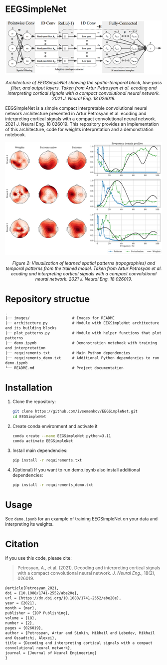# EEGSimpleNet

<div align="center">
  <img src="images/architecture_schema.png" alt="EEGSimpleNet Architecture">
  <p><em>Architecture of EEGSimpleNet showing the spatio-temporal block, low-pass filter, and output layers. Taken from Artur Petrosyan et al. ecoding and interpreting cortical signals with a compact convolutional neural network. 2021 J. Neural Eng. 18 026019.</em></p>
</div>

EEGSimpleNet is a simple compact interpretable convolutional neural network architecture presented in Artur Petrosyan et al. ecoding and interpreting cortical signals with a compact convolutional neural network. 2021 J. Neural Eng. 18 026019. This repository provides an implementation of this architecture, code for weights interpretation and a demonstration notebook.

<div align="center">
  <img src="images/patterns.png" alt="Spatial and Temporal Patterns">
  <p><em>Figure 2: Visualization of learned spatial patterns (topographies) and temporal patterns from the trained model. Taken from Artur Petrosyan et al. ecoding and interpreting cortical signals with a compact convolutional neural network. 2021 J. Neural Eng. 18 026019.</em></p>
</div>

# Repository structue

```
.
├── images/                   # Images for README
├── architecture.py           # Module with EEGSimpleNet architecture and its building blocks
├── plot_patterns.py          # Module with helper functions that plot patterns
├── demo.ipynb                # Demonstration notebook with training and interpretation
├── requirements.txt          # Main Python dependencies
├── requirements_demo.txt     # Additional Python dependencies to run demo.ipynb
└── README.md                 # Project documentation
```

# Installation

1. Clone the repository:
    ```bash
    git clone https://github.com/ivsemenkov/EEGSimpleNet.git
    cd EEGSimpleNet
    ```
2. Create conda environment and activate it
    ```bash
    conda create --name EEGSimpleNet python=3.11
    conda activate EEGSimpleNet
    ```
3. Install main dependencies:
    ```bash
    pip install -r requirements.txt
    ```
4. (Optional) If you want to run demo.ipynb also install additional dependencies:
    
    ```bash
    pip install -r requirements_demo.txt
    ```

# Usage

See `demo.ipynb` for an example of training EEGSimpleNet on your data and interpreting its weights.

# Citation

If you use this code, please cite:
> Petrosyan, A., et al. (2021). Decoding and interpreting cortical signals with a compact convolutional neural network. *J. Neural Eng.*, 18(2), 026019.

```
@article{Petrosyan_2021,
doi = {10.1088/1741-2552/abe20e},
url = {https://dx.doi.org/10.1088/1741-2552/abe20e},
year = {2021},
month = {mar},
publisher = {IOP Publishing},
volume = {18},
number = {2},
pages = {026019},
author = {Petrosyan, Artur and Sinkin, Mikhail and Lebedev, Mikhail and Ossadtchi, Alexei},
title = {Decoding and interpreting cortical signals with a compact convolutional neural network},
journal = {Journal of Neural Engineering}
}
```
